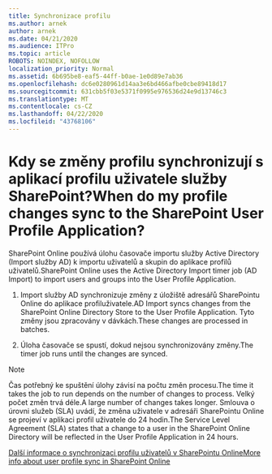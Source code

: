 ```yaml
---
title: Synchronizace profilu
ms.author: arnek
author: arnek
ms.date: 04/21/2020
ms.audience: ITPro
ms.topic: article
ROBOTS: NOINDEX, NOFOLLOW
localization_priority: Normal
ms.assetid: 6b695be8-eaf5-44ff-b0ae-1e0d89e7ab36
ms.openlocfilehash: dc6e0280961d14aa3e6bd466afbe0cbe89418d17
ms.sourcegitcommit: 631cbb5f03e5371f0995e976536d24e9d13746c3
ms.translationtype: MT
ms.contentlocale: cs-CZ
ms.lasthandoff: 04/22/2020
ms.locfileid: "43768106"
---
```

# <a name="when-do-my-profile-changes-sync-to-the-sharepoint-user-profile-application"></a><span data-ttu-id="9c7ed-102">Kdy se změny profilu synchronizují s aplikací profilu uživatele služby SharePoint?</span><span class="sxs-lookup"><span data-stu-id="9c7ed-102">When do my profile changes sync to the SharePoint User Profile Application?</span></span>

<span data-ttu-id="9c7ed-103">SharePoint Online používá úlohu časovače importu služby Active Directory (Import služby AD) k importu uživatelů a skupin do aplikace profilů uživatelů.</span><span class="sxs-lookup"><span data-stu-id="9c7ed-103">SharePoint Online uses the Active Directory Import timer job (AD Import) to import users and groups into the User Profile Application.</span></span> 
  
1. <span data-ttu-id="9c7ed-104">Import služby AD synchronizuje změny z úložiště adresářů SharePointu Online do aplikace profiluživatele.</span><span class="sxs-lookup"><span data-stu-id="9c7ed-104">AD Import syncs changes from the SharePoint Online Directory Store to the User Profile Application.</span></span> <span data-ttu-id="9c7ed-105">Tyto změny jsou zpracovány v dávkách.</span><span class="sxs-lookup"><span data-stu-id="9c7ed-105">These changes are processed in batches.</span></span>
    
2. <span data-ttu-id="9c7ed-106">Úloha časovače se spustí, dokud nejsou synchronizovány změny.</span><span class="sxs-lookup"><span data-stu-id="9c7ed-106">The timer job runs until the changes are synced.</span></span>
    
> [!NOTE]
> <span data-ttu-id="9c7ed-107">Čas potřebný ke spuštění úlohy závisí na počtu změn procesu.</span><span class="sxs-lookup"><span data-stu-id="9c7ed-107">The time it takes the job to run depends on the number of changes to process.</span></span> <span data-ttu-id="9c7ed-108">Velký počet změn trvá déle.</span><span class="sxs-lookup"><span data-stu-id="9c7ed-108">A large number of changes takes longer.</span></span> <span data-ttu-id="9c7ed-109">Smlouva o úrovni služeb (SLA) uvádí, že změna uživatele v adresáři SharePointu Online se projeví v aplikaci profil uživatele do 24 hodin.</span><span class="sxs-lookup"><span data-stu-id="9c7ed-109">The Service Level Agreement (SLA) states that a change to a user in the SharePoint Online Directory will be reflected in the User Profile Application in 24 hours.</span></span> 
  
[<span data-ttu-id="9c7ed-110">Další informace o synchronizaci profilu uživatelů v SharePointu Online</span><span class="sxs-lookup"><span data-stu-id="9c7ed-110">More info about user profile sync in SharePoint Online</span></span>](https://go.microsoft.com/fwlink/?linkid=875671)
  

